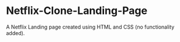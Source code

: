 # Netflix-Clone-Landing-Page

A Netflix Landing page created using HTML and CSS (no functionality added).
